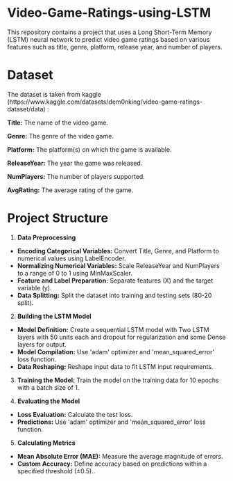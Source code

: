 # Video-Game-Ratings-using-LSTM
This repository contains a project that uses a Long Short-Term Memory (LSTM) neural network to predict video game ratings based on various features such as title, genre, platform, release year, and number of players.

# Dataset

<p>The dataset is taken from kaggle (https://www.kaggle.com/datasets/dem0nking/video-game-ratings-dataset/data) :</p>

<b>Title:</b> The name of the video game.

<b>Genre:</b> The genre of the video game.

<b>Platform:</b> The platform(s) on which the game is available.

<b>ReleaseYear:</b> The year the game was released.

<b>NumPlayers:</b> The number of players supported.

<b>AvgRating:</b> The average rating of the game.

# Project Structure

1. <b>Data Preprocessing</b>

<ul>
  <li><b>Encoding Categorical Variables:</b> Convert Title, Genre, and Platform to numerical values using LabelEncoder.</li>
  <li><b>Normalizing Numerical Variables:</b> Scale ReleaseYear and NumPlayers to a range of 0 to 1 using MinMaxScaler.</li>
  <li><b>Feature and Label Preparation:</b> Separate features (X) and the target variable (y).</li>
  <li><b>Data Splitting:</b> Split the dataset into training and testing sets (80-20 split).</li>
</ul>

2. <b>Building the LSTM Model</b>

<ul>
  <li><b>Model Definition:</b> Create a sequential LSTM model with Two LSTM layers with 50 units each and dropout for regularization and some Dense layers for output.</li>
  <li><b>Model Compilation:</b> Use 'adam' optimizer and 'mean_squared_error' loss function.</li>
  <li><b>Data Reshaping:</b> Reshape input data to fit LSTM input requirements.</li>
</ul>

3. <p><b>Training the Model:</b> Train the model on the training data for 10 epochs with a batch size of 1.</p>

4. <b>Evaluating the Model</b>

<ul>
  <li><b>Loss Evaluation:</b> Calculate the test loss.</li>
  <li><b>Predictions:</b> Use 'adam' optimizer and 'mean_squared_error' loss function.</li>
</ul>

5. <b>Calculating Metrics</b>

<ul>
  <li><b>Mean Absolute Error (MAE):</b> Measure the average magnitude of errors.</li>
  <li><b>Custom Accuracy:</b> Define accuracy based on predictions within a specified threshold (±0.5)..</li>
</ul>
